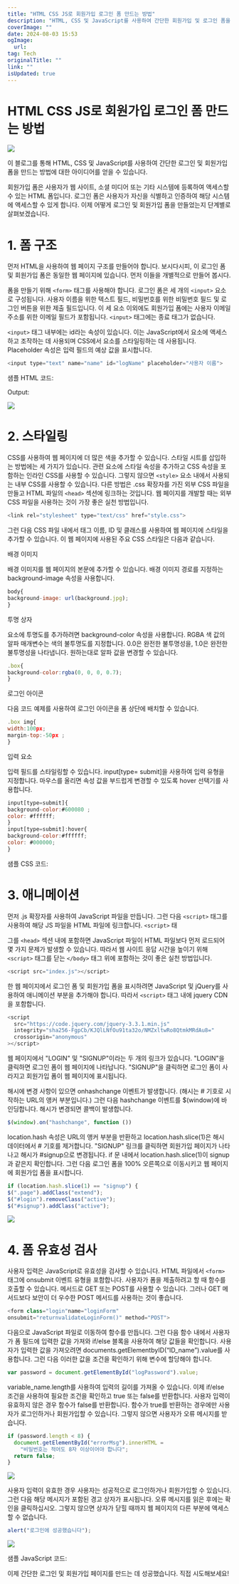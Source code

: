 ```yaml
---
title: "HTML CSS JS로 회원가입 로그인 폼 만드는 방법"
description: "HTML, CSS 및 JavaScript를 사용하여 간단한 회원가입 및 로그인 폼을 만드는 방법에 대한 튜토리얼입니다"
coverImage: ""
date: 2024-08-03 15:53
ogImage: 
  url: 
tag: Tech
originalTitle: ""
link: ""
isUpdated: true
---
```






# HTML CSS JS로 회원가입 로그인 폼 만드는 방법

<img src="/assets/img/Design-a-simple-Login-Signup-form-with-validation-using-HTML-CSS-JavaScript_0.png" />

<div class="content-ad"></div>

이 블로그를 통해 HTML, CSS 및 JavaScript를 사용하여 간단한 로그인 및 회원가입 폼을 만드는 방법에 대한 아이디어를 얻을 수 있습니다.

회원가입 폼은 사용자가 웹 사이트, 소셜 미디어 또는 기타 시스템에 등록하여 액세스할 수 있는 HTML 폼입니다. 로그인 폼은 사용자가 자신을 식별하고 인증하여 해당 시스템에 액세스할 수 있게 합니다. 이제 어떻게 로그인 및 회원가입 폼을 만들었는지 단계별로 살펴보겠습니다.

# 1. 폼 구조

먼저 HTML을 사용하여 웹 페이지 구조를 만들어야 합니다. 보시다시피, 이 로그인 폼 및 회원가입 폼은 동일한 웹 페이지에 있습니다. 먼저 이들을 개별적으로 만들어 봅시다.

폼을 만들기 위해 `<form>` 태그를 사용해야 합니다. 로그인 폼은 세 개의 `<input>` 요소로 구성됩니다. 사용자 이름을 위한 텍스트 필드, 비밀번호를 위한 비밀번호 필드 및 로그인 버튼을 위한 제출 필드입니다. 이 세 요소 이외에도 회원가입 폼에는 사용자 이메일 주소를 위한 이메일 필드가 포함됩니다. `<input>` 태그에는 종료 태그가 없습니다.

`<input>` 태그 내부에는 id라는 속성이 있습니다. 이는 JavaScript에서 요소에 액세스하고 조작하는 데 사용되며 CSS에서 요소를 스타일링하는 데 사용됩니다. Placeholder 속성은 입력 필드의 예상 값을 표시합니다.

<div class="content-ad"></div>

```js
<input type="text" name="name" id="logName" placeholder="사용자 이름">
```

샘플 HTML 코드:

Output:

<img src="/assets/img/Design-a-simple-Login-Signup-form-with-validation-using-HTML-CSS-JavaScript_1.png" />

# 2. 스타일링

CSS를 사용하여 웹 페이지에 더 많은 색을 추가할 수 있습니다. 스타일 시트를 삽입하는 방법에는 세 가지가 있습니다. 관련 요소에 스타일 속성을 추가하고 CSS 속성을 포함하는 인라인 CSS를 사용할 수 있습니다. 그렇지 않으면 `<style>` 요소 내에서 사용되는 내부 CSS를 사용할 수 있습니다. 다른 방법은 .css 확장자를 가진 외부 CSS 파일을 만들고 HTML 파일의 `<head>` 섹션에 링크하는 것입니다. 웹 페이지를 개발할 때는 외부 CSS 파일을 사용하는 것이 가장 좋은 실천 방법입니다.

```js
<link rel="stylesheet" type="text/css" href="style.css">
```

그런 다음 CSS 파일 내에서 태그 이름, ID 및 클래스를 사용하여 웹 페이지에 스타일을 추가할 수 있습니다. 이 웹 페이지에 사용된 주요 CSS 스타일은 다음과 같습니다.

배경 이미지

배경 이미지를 웹 페이지의 본문에 추가할 수 있습니다. 배경 이미지 경로를 지정하는 background-image 속성을 사용합니다.

<div class="content-ad"></div>

```js
body{
background-image: url(background.jpg);
}
```

투명 상자

요소에 투명도를 추가하려면 background-color 속성을 사용합니다. RGBA 색 값의 알파 매개변수는 색의 불투명도를 지정합니다. 0.0은 완전한 불투명성을, 1.0은 완전한 불투명성을 나타냅니다. 원하는대로 알파 값을 변경할 수 있습니다.

```js
.box{
background-color:rgba(0, 0, 0, 0.7);
}
```

<div class="content-ad"></div>

로그인 아이콘

다음 코드 예제를 사용하여 로그인 아이콘을 폼 상단에 배치할 수 있습니다.

```js
.box img{
width:100px;
margin-top:-50px ;
}
```

입력 요소

입력 필드를 스타일링할 수 있습니다. input[type= submit]을 사용하여 입력 유형을 지정합니다. 마우스를 올리면 속성 값을 부드럽게 변경할 수 있도록 hover 선택기를 사용합니다.

```js
input[type=submit]{
background-color:#600080 ;
color: #ffffff;
}
input[type=submit]:hover{
background-color:#ffffff;
color: #000000;
}
```

샘플 CSS 코드:

# 3. 애니메이션

먼저 .js 확장자를 사용하여 JavaScript 파일을 만듭니다. 그런 다음 `<script>` 태그를 사용하여 해당 JS 파일을 HTML 파일에 링크합니다. `<script>` 태

그를 `<head>` 섹션 내에 포함하면 JavaScript 파일이 HTML 파일보다 먼저 로드되어 몇 가지 문제가 발생할 수 있습니다. 따라서 웹 사이트 응답 시간을 높이기 위해 `<script>` 태그를 닫는 `</body>` 태그 위에 포함하는 것이 좋은 실천 방법입니다.

```js
<script src="index.js"></script>
```

<div class="content-ad"></div>

한 웹 페이지에서 로그인 폼 및 회원가입 폼을 표시하려면 JavaScript 및 jQuery를 사용하여 애니메이션 부분을 추가해야 합니다. 따라서 `<script>` 태그 내에 jquery CDN을 포함합니다.

```js
<script
  src="https://code.jquery.com/jquery-3.3.1.min.js"
  integrity="sha256-FgpCb/KJQlLNfOu91ta32o/NMZxltwRo8QtmkMRdAu8="
  crossorigin="anonymous"
></script>
```

웹 페이지에서 "LOGIN" 및 "SIGNUP"이라는 두 개의 링크가 있습니다. "LOGIN"을 클릭하면 로그인 폼이 웹 페이지에 나타납니다. "SIGNUP"을 클릭하면 로그인 폼이 사라지고 회원가입 폼이 웹 페이지에 표시됩니다.

해시에 변경 사항이 있으면 onhashchange 이벤트가 발생합니다. (해시는 # 기호로 시작하는 URL의 앵커 부분입니다.) 그런 다음 hashchange 이벤트를 $(window)에 바인딩합니다. 해시가 변경되면 콜백이 발생합니다.

```js
$(window).on("hashchange", function ())
```

location.hash 속성은 URL의 앵커 부분을 반환하고 location.hash.slice(1)은 해시 데이터에서 # 기호를 제거합니다. "SIGNUP" 링크를 클릭하면 회원가입 페이지가 나타나고 해시가 #signup으로 변경됩니다. if 문 내에서 location.hash.slice(1)이 signup과 같은지 확인합니다. 그런 다음 로그인 폼을 100% 오른쪽으로 이동시키고 웹 페이지에 회원가입 폼을 표시합니다.

```js
if (location.hash.slice(1) == "signup") {
$(".page").addClass("extend");
$("#login").removeClass("active");
$("#signup").addClass("active");
```

<div class="content-ad"></div>

<img src="https://miro.medium.com/v2/resize:fit:1200/1*JbDoSMT00Zw9anve_xLL2g.gif" />

# 4. 폼 유효성 검사

사용자 입력은 JavaScript로 유효성을 검사할 수 있습니다. HTML 파일에서 `<form>` 태그에 onsubmit 이벤트 유형을 포함합니다. 사용자가 폼을 제출하려고 할 때 함수를 호출할 수 있습니다. 메서드로 GET 또는 POST를 사용할 수 있습니다. 그러나 GET 메서드보다 보안이 더 우수한 POST 메서드를 사용하는 것이 좋습니다.

```js
<form class="login"name="loginForm"
onsubmit="returnvalidateLoginForm()" method="POST">
```

다음으로 JavaScript 파일로 이동하여 함수를 만듭니다. 그런 다음 함수 내에서 사용자가 폼 필드에 입력한 값을 가져와 if/else 블록을 사용하여 해당 값들을 확인합니다. 사용자가 입력한 값을 가져오려면 documents.getElementbyID(“ID_name”).value를 사용합니다. 그런 다음 이러한 값을 조건을 확인하기 위해 변수에 할당해야 합니다.

```js
var password = document.getElementById("logPassword").value;
```

<div class="content-ad"></div>

variable_name.length를 사용하여 입력의 길이를 가져올 수 있습니다. 이제 if/else 조건을 사용하여 필요한 조건을 확인하고 true 또는 false를 반환합니다. 사용자 입력이 유효하지 않은 경우 함수가 false를 반환합니다. 함수가 true를 반환하는 경우에만 사용자가 로그인하거나 회원가입할 수 있습니다. 그렇지 않으면 사용자가 오류 메시지를 받습니다.

```js
if (password.length < 8) {
  document.getElementById("errorMsg").innerHTML =
    "비밀번호는 적어도 8자 이상이어야 합니다";
  return false;
}
```

<img src="/assets/img/Design-a-simple-Login-Signup-form-with-validation-using-HTML-CSS-JavaScript_3.png" />

사용자 입력이 유효한 경우 사용자는 성공적으로 로그인하거나 회원가입할 수 있습니다. 그런 다음 해당 메시지가 포함된 경고 상자가 표시됩니다. 오류 메시지를 읽은 후에는 확인을 클릭하십시오. 그렇지 않으면 상자가 닫힐 때까지 웹 페이지의 다른 부분에 액세스할 수 없습니다.

```js
alert("로그인에 성공했습니다");
```

<div class="content-ad"></div>

<img src="/assets/img/Design-a-simple-Login-Signup-form-with-validation-using-HTML-CSS-JavaScript_4.png" />

샘플 JavaScript 코드:

이제 간단한 로그인 및 회원가입 페이지를 만드는 데 성공했습니다. 직접 시도해보세요!
